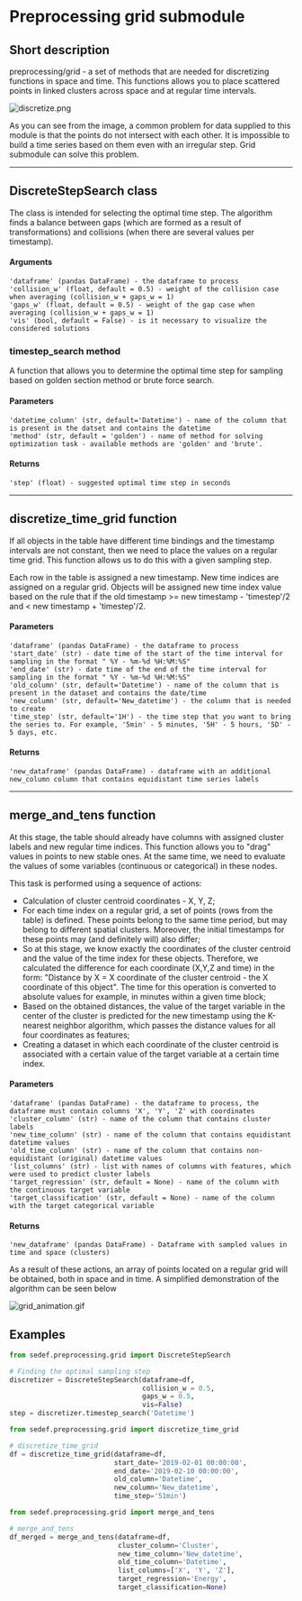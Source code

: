 # Preprocessing grid submodule

## Short description
preprocessing/grid - a set of methods that are needed for discretizing functions in space and time.
 This functions allows you to place scattered points in linked clusters across space and at regular 
 time intervals.

![discretize.png](https://github.com/ITMO-NSS-team/SeismicDeformation/blob/main/images/discretize.png?raw=true)

As you can see from the image, a common problem for data supplied to this module 
is that the points do not intersect with each other. It is impossible to build a 
time series based on them even with an irregular step. Grid submodule can solve this problem.

____________

## DiscreteStepSearch class

The class is intended for selecting the optimal time step. The algorithm finds 
a balance between gaps (which are formed as a result of transformations) and collisions 
(when there are several values per timestamp).

#### Arguments

    'dataframe' (pandas DataFrame) - the dataframe to process
    'collision_w' (float, default = 0.5) - weight of the collision case when averaging (collision_w + gaps_w = 1)
    'gaps_w' (float, default = 0.5) - weight of the gap case when averaging (collision_w + gaps_w = 1)
    'vis' (bool, default = False) - is it necessary to visualize the considered solutions
    
### timestep_search method

A function that allows you to determine the optimal time step for sampling 
based on golden section method or brute force search.

#### Parameters

    'datetime_column' (str, default='Datetime') - name of the column that is present in the datset and contains the datetime
    'method' (str, default = 'golden') - name of method for solving optimization task - available methods are 'golden' and 'brute'.
    
#### Returns
    
    'step' (float) - suggested optimal time step in seconds
____________

## discretize_time_grid function

If all objects in the table have different time bindings and the timestamp intervals are not constant, then we need to place the values on a regular time grid. This function allows us to do this with a given sampling step.

Each row in the table is assigned a new timestamp. New time indices are assigned on a regular grid. Objects will be assigned new time index value based on the rule that if the old timestamp >= new timestamp - 'timestep'/2 and < new timestamp + 'timestep'/2.

#### Parameters

    'dataframe' (pandas DataFrame) - the dataframe to process
    'start_date' (str) - date time of the start of the time interval for sampling in the format " %Y - %m-%d %H:%M:%S"
    'end_date' (str) - date time of the end of the time interval for sampling in the format " %Y - %m-%d %H:%M:%S"
    'old_column' (str, default='Datetime') - name of the column that is present in the dataset and contains the date/time
    'new_column' (str, default='New_datetime') - the column that is needed to create
    'time_step' (str, default='1H') - the time step that you want to bring the series to. For example, '5min' - 5 minutes, '5H' - 5 hours, '5D' - 5 days, etc.

    
#### Returns
    
    'new_dataframe' (pandas DataFrame) - dataframe with an additional new_column column that contains equidistant time series labels
    

____________


## merge_and_tens function 

At this stage, the table should already have columns with assigned cluster labels and new regular 
time indices. This function allows you to "drag" values in points to new stable ones. 
At the same time, we need to evaluate the values of some variables (continuous or categorical) 
in these nodes.

This task is performed using a sequence of actions:
* Calculation of cluster centroid coordinates - X, Y, Z;
* For each time index on a regular grid, a set of points (rows from the table) is defined. These points belong to the same time period, but may belong to different spatial clusters. Moreover, the initial timestamps for these points may (and definitely will) also differ;
* So at this stage, we know exactly the coordinates of the cluster centroid and the value of the time index for these objects. Therefore, we calculated the difference for each coordinate (X,Y,Z and time) in the form: "Distance by X = X coordinate of the cluster centroid - the X coordinate of this object". The time for this operation is converted to absolute values for example, in minutes within a given time block;
* Based on the obtained distances, the value of the target variable in the center of the cluster is predicted for the new timestamp using the K-nearest neighbor algorithm, which passes the distance values for all four coordinates as features;
* Creating a dataset in which each coordinate of the cluster centroid is associated with a certain value of the target variable at a certain time index.

#### Parameters

    'dataframe' (pandas DataFrame) - the dataframe to process, the dataframe must contain columns 'X', 'Y', 'Z' with coordinates
    'cluster_column' (str) - name of the column that contains cluster labels
    'new_time_column' (str) - name of the column that contains equidistant datetime values
    'old_time_column' (str) - name of the column that contains non-equidistant (original) datetime values
    'list_columns' (str) - list with names of columns with features, which were used to predict cluster labels
    'target_regression' (str, default = None) - name of the column with the continuous target variable
    'target_classification' (str, default = None) - name of the column with the target categorical variable

    
#### Returns
    
    'new_dataframe' (pandas DataFrame) - Dataframe with sampled values in time and space (clusters)

As a result of these actions, an array of points located on a regular grid will be obtained, both in space and in time. A simplified demonstration of the algorithm can be seen below

![grid_animation.gif](https://github.com/ITMO-NSS-team/SeismicDeformation/blob/main/images/grid_animation.gif?raw=true)

## Examples


```python
from sedef.preprocessing.grid import DiscreteStepSearch

# Finding the optimal sampling step
discretizer = DiscreteStepSearch(dataframe=df, 
                                 collision_w = 0.5, 
                                 gaps_w = 0.5, 
                                 vis=False)
step = discretizer.timestep_search('Datetime')
```
    


```python
from sedef.preprocessing.grid import discretize_time_grid

# discretize_time_grid
df = discretize_time_grid(dataframe=df,
                          start_date='2019-02-01 00:00:00',
                          end_date='2019-02-10 00:00:00',
                          old_column='Datetime',
                          new_column='New_datetime',
                          time_step='51min')
```



```python
from sedef.preprocessing.grid import merge_and_tens

# merge_and_tens
df_merged = merge_and_tens(dataframe=df,
                           cluster_column='Cluster',
                           new_time_column='New_datetime',
                           old_time_column='Datetime',
                           list_columns=['X', 'Y', 'Z'],
                           target_regression='Energy',
                           target_classification=None)
```

